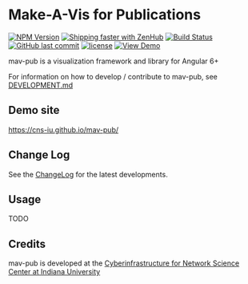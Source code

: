 # Make-A-Vis for Publications

[![NPM Version](https://img.shields.io/npm/v/mav-pub.svg)](https://www.npmjs.com/package/mav-pub)
[![Shipping faster with ZenHub](https://raw.githubusercontent.com/ZenHubIO/support/master/zenhub-badge.png)](https://app.zenhub.com/workspace/o/cns-iu/mav-pub)
[![Build Status](https://travis-ci.com/cns-iu/mav-pub.svg?branch=master)](https://travis-ci.com/cns-iu/mav-pub)
[![GitHub last commit](https://img.shields.io/github/last-commit/cns-iu/mav-pub.svg)](https://github.com/cns-iu/mav-pub/commits/master)
[![license](https://img.shields.io/github/license/mashape/apistatus.svg)](LICENSE)
[![View Demo](https://img.shields.io/badge/demo-online-brightgreen.svg)](https://cns-iu.github.io/mav-pub)

mav-pub is a visualization framework and library for Angular 6+

For information on how to develop / contribute to mav-pub, see [DEVELOPMENT.md](DEVELOPMENT.md)

## Demo site

<https://cns-iu.github.io/mav-pub/>

## Change Log

See the [ChangeLog](CHANGELOG.md) for the latest developments.

## Usage

TODO

## Credits

mav-pub is developed at the [Cyberinfrastructure for Network Science Center at Indiana University](http://cns.iu.edu/)
